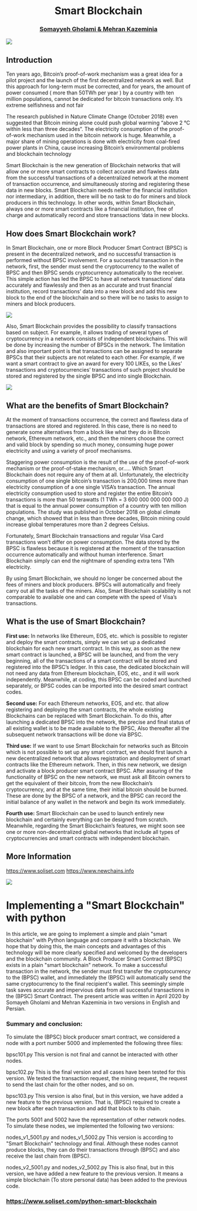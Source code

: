 
<div class="alert alert-success">
    <h1 align="center">Smart Blockchain</h1>
    <h3 align="center"><a href="https://medium.com/@somayyeh_43305">Somayyeh Gholami & Mehran Kazeminia</a></h3>
</div>

<img src="https://github.com/MehranKazeminia/Smart-Blockchain/blob/master/smart_blockchain_image/nn110.jpg"> 

## Introduction
Ten years ago, Bitcoin’s proof-of-work mechanism was a great
idea for a pilot project and the launch of the first decentralized
network as well. But this approach for long-term must be
corrected, and for years, the amount of power consumed ( more
than 50TWh per year ) by a country with ten million populations,
cannot be dedicated for bitcoin transactions only. It’s extreme
selfishness and not fair

The research published in Nature Climate Change (October 2018)
even suggested that Bitcoin mining alone could push global
warming “above 2 °C within less than three decades“. The
electricity consumption of the proof-of-work mechanism used in
the bitcoin network is huge. Meanwhile, a major share of mining
operations is done with electricity from coal-fired power plants in
China, cause increasing Bitcoin’s environmental problems and
blockchain technology

Smart Blockchain is the new generation of Blockchain networks
that will allow one or more smart contracts to collect accurate and
flawless data from the successful transactions of a decentralized
network at the moment of transaction occurrence, and
simultaneously storing and registering these data in new blocks.
Smart Blockchain needs neither the financial institution nor
intermediary, in addition, there will be no task to do for miners and
block producers in this technology. In other words, within Smart
Blockchain, always one or more smart contracts like a financial
institution, free of charge and automatically record and store
transactions ‘data in new blocks.

## How does Smart Blockchain work?
In Smart Blockchain, one or more Block Producer Smart Contract
(BPSC) is present in the decentralized network, and no successful
transaction is performed without BPSC involvement. For a
successful transaction in the network, first, the sender must send
the cryptocurrency to the wallet of BPSC and then BPSC sends
cryptocurrency automatically to the receiver. This simple action
has led the BPSC to have all network transactions’ data accurately
and flawlessly and then as an accurate and trust financial
institution, record transactions’ data into a new block and add this
new block to the end of the blockchain and so there will be no
tasks to assign to miners and block producers.


<img src="https://github.com/MehranKazeminia/Smart-Blockchain/blob/master/smart_blockchain_image/sb903.jpg"> 


Also, Smart Blockchain provides the possibility to classify
transactions based on subject. For example, it allows trading of
several types of cryptocurrency in a network consists of
independent blockchains. This will be done by increasing the
number of BPSCs in the network. The limitation and also
important point is that transactions can be assigned to separate
BPSCs that their subjects are not related to each other. For
example, if we want a smart contract to give an award for every
100 LIKEs, so the Likes’ transactions and cryptocurrencies’
transactions of such project should be stored and registered by
the single BPSC and into single Blockchain.


<img src="https://github.com/MehranKazeminia/Smart-Blockchain/blob/master/smart_blockchain_image/sb904.jpg"> 


## What are the benefits of Smart Blockchain?
At the moment of transactions occurrence, the correct and
flawless data of transactions are stored and registered. In this case,
there is no need to generate some alternatives from a block like
what they do in Bitcoin network, Ethereum network, etc., and then
the miners choose the correct and valid block by spending so
much money, consuming huge power electricity and using a
variety of proof mechanisms.

Staggering power consumption is the result of the use of the
proof-of-work mechanism or the proof-of-stake mechanism, or.....
Which Smart Blockchain does not require any of them at all.
Unfortunately, the electricity consumption of one single bitcoin’s
transaction is 200,000 times more than electricity consumption of
a one single VISA’s transaction. The annual electricity
consumption used to store and register the entire Bitcoin’s
transactions is more than 50 terawatts (1 TWh = 3 600 000 000
000 000 J) that is equal to the annual power consumption of a
country with ten million populations. The study was published in
October 2018 on global climate change, which showed that in less
than three decades, Bitcoin mining could increase global
temperatures more than 2 degrees Celsius.

Fortunately, Smart Blockchain transactions and regular Visa Card
transactions won’t differ on power consumption. The data stored
by the BPSC is flawless because it is registered at the moment of
the transaction occurrence automatically and without human
interference. Smart Blockchain simply can end the nightmare of
spending extra tens TWh electricity.

By using Smart Blockchain, we should no longer be concerned
about the fees of miners and block producers. BPSCs will
automatically and freely carry out all the tasks of the miners. Also,
Smart Blockchain scalability is not comparable to available one
and can compete with the speed of Visa’s transactions.


## What is the use of Smart Blockchain?
**First use:** In networks like Ethereum, EOS, etc. which is possible to
register and deploy the smart contracts, simply we can set up a
dedicated blockchain for each new smart contract. In this way, as
soon as the new smart contract is launched, a BPSC will be
launched, and from the very beginning, all of the transactions of a
smart contract will be stored and registered into the BPSC’s
ledger. In this case, the dedicated blockchain will not need any
data from Ethereum blockchain, EOS, etc., and it will work
independently. Meanwhile, at coding, this BPSC can be coded and
launched separately, or BPSC codes can be imported into the
desired smart contract codes.

**Second use:** For each Ethereum networks, EOS, and etc. that allow
registering and deploying the smart contracts, the whole existing
Blockchains can be replaced with Smart Blockchain. To do this,
after launching a dedicated BPSC into the network, the precise
and final status of all existing wallet is to be made available to the
BPSC, Also thereafter all the subsequent network transactions will
be done via BPSC.

**Third use:** If we want to use Smart Blockchain for networks such
as Bitcoin which is not possible to set up any smart contract, we
should first launch a new decentralized network that allows
registration and deployment of smart contracts like the Ethereum
network. Then, in this new network, we design and activate a
block producer smart contract BPSC. After assuring of the
functionality of BPSC on the new network, we must ask all Bitcoin
owners to get the equivalent of their bitcoin, from the new
Blockchain’s cryptocurrency, and at the same time, their initial
bitcoin should be burned. These are done by the BPSC of a
network, and the BPSC can record the initial balance of any wallet
in the network and begin its work immediately.

**Fourth use:** Smart Blockchain can be used to launch entirely new
blockchain and certainly everything can be designed from scratch.
Meanwhile, regarding the Smart Blockchain’s features, we might
soon see one or more non-decentralized global networks that
include all types of cryptocurrencies and smart contracts with
independent blockchain.

## More Information

https://www.soliset.com
https://www.newchains.info 

<img src="https://github.com/MehranKazeminia/Smart-Blockchain/blob/master/smart_blockchain_image/bcpy103.jpg">

# Implementing a "Smart Blockchain" with python
In this article, we are going to implement a simple and plain "smart blockchain" with Python language and compare it with a blockchain. We hope that by doing this, the main concepts and advantages of this technology will be more clearly specified and welcomed by the developers and the blockchain community. A Block Producer Smart Contract (BPSC) exists in a plain "smart blockchain" network. To make a successful transaction in the network, the sender must first transfer the cryptocurrency to the (BPSC) wallet, and immediately the (BPSC) will automatically send the same cryptocurrency to the final recipient's wallet. This seemingly simple task saves accurate and impervious data from all successful transactions in the (BPSC) Smart Contract. The present article was written in April 2020 by Somayeh Gholami and Mehran Kazeminia in two versions in English and Persian.

### Summary and conclusion:
To simulate the (BPSC) block producer smart contract, we considered a node with a port number 5000 and implemented the following three files:

bpsc101.py This version is not final and cannot be interacted with other nodes.

bpsc102.py This is the final version and all cases have been tested for this version. We tested the transaction request, the mining request, the request to send the last chain for the other nodes, and so on.

bpsc103.py This version is also final, but in this version, we have added a new feature to the previous version. That is, (BPSC) required to create a new block after each transaction and add that block to its chain.

The ports 5001 and 5002 have the representation of other network nodes. To simulate these nodes, we implemented the following two versions:

nodes_v1_5001.py and nodes_v1_5002.py
This version is according to "Smart Blockchain" technology and final. Although these nodes cannot produce blocks, they can do their transactions through (BPSC) and also receive the last chain from (BPSC).

nodes_v2_5001.py and nodes_v2_5002.py
This is also final, but in this version, we have added a new feature to the previous version. It means a simple blockchain (To store personal data) has been added to the previous code.




### https://www.soliset.com/python-smart-blockchain
